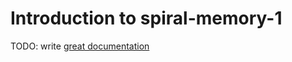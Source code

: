 # Introduction to spiral-memory-1

TODO: write [great documentation](http://jacobian.org/writing/what-to-write/)
